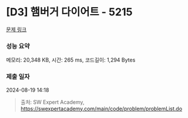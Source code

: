 # [D3] 햄버거 다이어트 - 5215 

[문제 링크](https://swexpertacademy.com/main/code/problem/problemDetail.do?contestProbId=AWT-lPB6dHUDFAVT) 

### 성능 요약

메모리: 20,348 KB, 시간: 265 ms, 코드길이: 1,294 Bytes

### 제출 일자

2024-08-19 14:18



> 출처: SW Expert Academy, https://swexpertacademy.com/main/code/problem/problemList.do